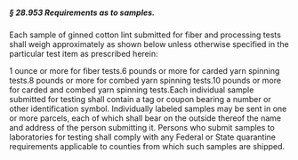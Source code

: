 ##### § 28.953 Requirements as to samples. #####

Each sample of ginned cotton lint submitted for fiber and processing tests shall weigh approximately as shown below unless otherwise specified in the particular test item as prescribed herein:

1 ounce or more for fiber tests.6 pounds or more for carded yarn spinning tests.8 pounds or more for combed yarn spinning tests.10 pounds or more for carded and combed yarn spinning tests.Each individual sample submitted for testing shall contain a tag or coupon bearing a number or other identification symbol. Individually labeled samples may be sent in one or more parcels, each of which shall bear on the outside thereof the name and address of the person submitting it. Persons who submit samples to laboratories for testing shall comply with any Federal or State quarantine requirements applicable to counties from which such samples are shipped.